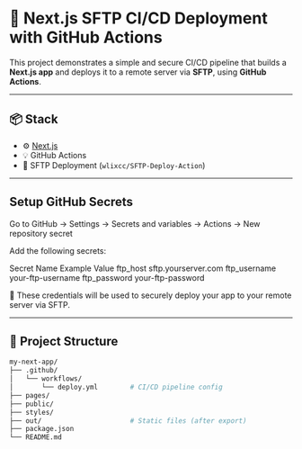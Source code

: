 # 🚀 Next.js SFTP CI/CD Deployment with GitHub Actions

This project demonstrates a simple and secure CI/CD pipeline that builds a **Next.js app** and deploys it to a remote server via **SFTP**, using **GitHub Actions**.

---

## 📦 Stack

- ⚙️ [Next.js](https://nextjs.org/)
- 💡 GitHub Actions
- 🔐 SFTP Deployment (`wlixcc/SFTP-Deploy-Action`)

---

## Setup GitHub Secrets
Go to GitHub → Settings → Secrets and variables → Actions → New repository secret

Add the following secrets:

Secret Name	Example Value
ftp_host	sftp.yourserver.com
ftp_username	your-ftp-username
ftp_password	your-ftp-password

🔐 These credentials will be used to securely deploy your app to your remote server via SFTP.

---

## 📁 Project Structure

```bash
my-next-app/
├── .github/
│   └── workflows/
│       └── deploy.yml        # CI/CD pipeline config
├── pages/
├── public/
├── styles/
├── out/                      # Static files (after export)
├── package.json
└── README.md
